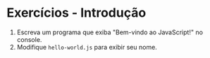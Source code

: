 # Exercícios - Introdução

1. Escreva um programa que exiba "Bem-vindo ao JavaScript!" no console.
2. Modifique `hello-world.js` para exibir seu nome.